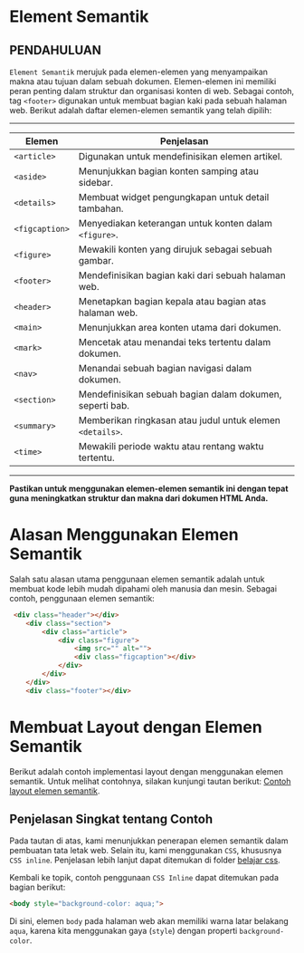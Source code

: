 # Element Semantik

## PENDAHULUAN
`Element Semantik` merujuk pada elemen-elemen yang menyampaikan makna atau tujuan dalam sebuah dokumen. Elemen-elemen ini memiliki peran penting dalam struktur dan organisasi konten di web. Sebagai contoh, tag `<footer>` digunakan untuk membuat bagian kaki pada sebuah halaman web. Berikut adalah daftar elemen-elemen semantik yang telah dipilih:

---

| Elemen         | Penjelasan                                               |
| -------------- | -------------------------------------------------------- |
| `<article>`    | Digunakan untuk mendefinisikan elemen artikel.           |
| `<aside>`      | Menunjukkan bagian konten samping atau sidebar.          |
| `<details>`    | Membuat widget pengungkapan untuk detail tambahan.       |
| `<figcaption>` | Menyediakan keterangan untuk konten dalam `<figure>`.    |
| `<figure>`     | Mewakili konten yang dirujuk sebagai sebuah gambar.      |
| `<footer>`     | Mendefinisikan bagian kaki dari sebuah halaman web.      |
| `<header>`     | Menetapkan bagian kepala atau bagian atas halaman web.   |
| `<main>`       | Menunjukkan area konten utama dari dokumen.              |
| `<mark>`       | Mencetak atau menandai teks tertentu dalam dokumen.      |
| `<nav>`        | Menandai sebuah bagian navigasi dalam dokumen.           |
| `<section>`    | Mendefinisikan sebuah bagian dalam dokumen, seperti bab. |
| `<summary>`    | Memberikan ringkasan atau judul untuk elemen `<details>`.|
| `<time>`       | Mewakili periode waktu atau rentang waktu tertentu.      |

---
**Pastikan untuk menggunakan elemen-elemen semantik ini dengan tepat guna meningkatkan struktur dan makna dari dokumen HTML Anda.**

# Alasan Menggunakan Elemen Semantik

Salah satu alasan utama penggunaan elemen semantik adalah untuk membuat kode lebih mudah dipahami oleh manusia dan mesin. Sebagai contoh, penggunaan elemen semantik:
```html
 <div class="header"></div>
    <div class="section">
        <div class="article">
            <div class="figure">
                <img src="" alt="">
                <div class="figcaption"></div>
            </div>
        </div>
    </div>
    <div class="footer"></div>
```
# Membuat Layout dengan Elemen Semantik

Berikut adalah contoh implementasi layout dengan menggunakan elemen semantik. Untuk melihat contohnya, silakan kunjungi tautan berikut: [Contoh layout elemen semantik](semantik.html).

## Penjelasan Singkat tentang Contoh

Pada tautan di atas, kami menunjukkan penerapan elemen semantik dalam pembuatan tata letak web. Selain itu, kami menggunakan `CSS`, khususnya `CSS inline`. Penjelasan lebih lanjut dapat ditemukan di folder [belajar css](../belajar-css/).

Kembali ke topik, contoh penggunaan `CSS Inline` dapat ditemukan pada bagian berikut:

```html
<body style="background-color: aqua;">
```

Di sini, elemen `body` pada halaman web akan memiliki warna latar belakang `aqua`, karena kita menggunakan gaya (`style`) dengan properti `background-color`.